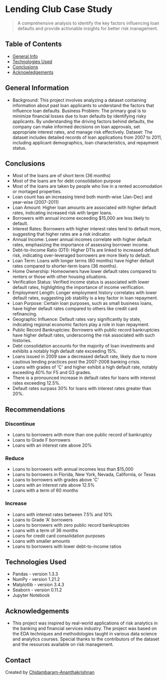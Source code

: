 # Lending Club Case Study
> A comprehensive analysis to identify the key factors influencing loan defaults and provide actionable insights for better risk management.


## Table of Contents
* [General Info](#general-information)
* [Technologies Used](#technologies-used)
* [Conclusions](#conclusions)
* [Acknowledgements](#acknowledgements)

<!-- You can include any other section that is pertinent to your problem -->

## General Information
- Background: This project involves analyzing a dataset containing information about past loan applicants to understand the factors that influence loan defaults.
Business Problem: The primary goal is to minimize financial losses due to loan defaults by identifying risky applicants. By understanding the driving factors behind defaults, the company can make informed decisions on loan approvals, set appropriate interest rates, and manage risk effectively.
Dataset: The dataset includes detailed records of loan applications from 2007 to 2011, including applicant demographics, loan characteristics, and repayment status.

<!-- You don't have to answer all the questions - just the ones relevant to your project. -->

## Conclusions
- Most of the loans are of short term (36 months)
- Most of the loans are for debt consolidation purpose
- Most of the loans are taken by people who live in a rented accomodation or mortaged properties.
- Loan count has an increasing trend both month-wise (Jan-Dec) and year-wise (2007-2011)
- Loan Amount: Higher loan amounts are associated with higher default rates, indicating increased risk with larger loans.
- Borrowers with annual income exceeding $15,000 are less likely to default.
- Interest Rates: Borrowers with higher interest rates tend to default more, suggesting that higher rates are a risk indicator.
- Annual Income: Lower annual incomes correlate with higher default rates, emphasizing the importance of assessing borrower income.
- Debt-to-Income Ratio (DTI): Higher DTIs are linked to increased default risk, indicating over-leveraged borrowers are more likely to default.
- Loan Term: Loans with longer terms (60 months) have higher default rates compared to shorter-term loans (36 months).
- Home Ownership: Homeowners have lower default rates compared to renters or those with other housing situations.
- Verification Status: Verified income status is associated with lower default rates, highlighting the importance of income verification.
- Employment Length: Longer employment history correlates with lower default rates, suggesting job stability is a key factor in loan repayment.
- Loan Purpose: Certain loan purposes, such as small business loans, have higher default rates compared to others like credit card refinancing.
- Geographic Influence: Default rates vary significantly by state, indicating regional economic factors play a role in loan repayment.
- Public Record Bankruptcies: Borrowers with public record bankruptcies have higher default rates, underscoring the risk associated with such histories.
- Debt consolidation accounts for the majority of loan investments and exhibits a notably high default rate exceeding 15%.
- Loans issued in 2009 saw a decreased default rate, likely due to more cautious lending practices post the 2007-2008 banking crisis.
- Loans with grades of 'C' and higher exhibit a high default rate, notably exceeding 40% for F5 and G3 grades.
- There is a pronounced increase in default rates for loans with interest rates exceeding 12.5%.
- Default rates surpass 30% for loans with interest rates greater than 20%.
## Recommendations
### Discontinue
- Loans to borrowers with more than one public record of bankruptcy
- Loans to Grade F borrowers
- Loans with an interest rate above 20%
### Reduce
- Loans to borrowers with annual incomes less than $15,000
- Loans to borrowers in Florida, New York, Nevada, California, or Texas
- Loans to borrowers with grades above 'C'
- Loans with an interest rate above 12.5%
- Loans with a term of 60 months
### Increase
- Loans with interest rates between 7.5% and 10%
- Loans to Grade 'A' borrowers
- Loans to borrowers with zero public record bankruptcies
- Loans with a term of 36 months
- Loans for credit card consolidation purposes
- Loans with smaller amounts
- Loans to borrowers with lower debt-to-income ratios



## Technologies Used
- Pandas - version 1.3.3
- NumPy - version 1.21.2
- Matplotlib - version 3.4.3
- Seaborn - version 0.11.2
- Jupyter Notebook

## Acknowledgements
- This project was inspired by real-world applications of risk analytics in the banking and financial services industry.
The project was based on the EDA techniques and methodologies taught in various data science and analytics courses.
Special thanks to the contributors of the dataset and the resources available on risk management.


## Contact
Created by [Chidambaram-Ananthakrishnan](https://www.linkedin.com/in/chidambaram-ananthakrishnan/)

